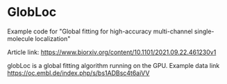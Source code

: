 # GlobLoc
 
Example code for "Global fitting for high-accuracy multi-channel single-molecule localization"

Article link: https://www.biorxiv.org/content/10.1101/2021.09.22.461230v1

globLoc is a global fitting algorithm running on the GPU. Example data link https://oc.embl.de/index.php/s/bs1ADBsc4t6aiVV

